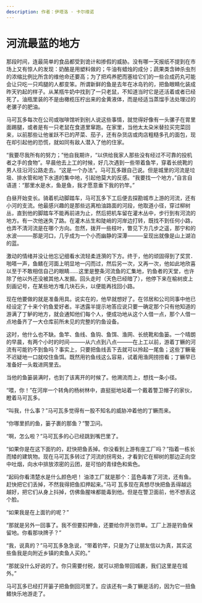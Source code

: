 ```yaml
---
description: 作者：伊塔洛 · 卡尔维诺
---
```


# 河流最蓝的地方

那段时间，连最简单的食品都受到诡计和掺假的威胁。没有哪一天报纸不提到在市场上又有惊人的发现：奶酪是用塑料做的；牛油有蜡烛的成分；蔬果类含砷杀虫剂的浓缩比例比所含的维他命还要高；为了把鸡养肥而塞给它们的一些合成药丸可能会让只吃一只鸡腿的人都变笨。所谓新鲜的鱼是去年在冰岛钓的，把鱼眼睛化装成昨天钓起的样子。从某瓶牛奶中找到了一只老鼠，不知道当时它是还活着或者已经死了。油瓶里装的不是由橄榄压柠出来的金黄液体，而是经适当蒸馏手法处理过的老骡子的肥油。

马可瓦多每次在公司或咖啡馆听到别人说这些事情，就觉得好像有一头骡子在胃里面踢腿，或者是有一只老鼠在食道里窜跑。在家里，当他太太朶米替拉买完菜回来，以前那些让他雀跃不已的芹菜、茄子，还有杂货店或肉店粗糙多孔的面包，现在却引起他的恐慌，就如同有敌人潜入了他的住家。

“我要尽我所有的努力；”他自我期许，“以供给我家人那些没有经过不可靠的投机者之手的食物”。早晨他去上工的时候，好几次遇到一些带着鱼竿，穿着长统靴的男人往沿河公路走去。“这是一个办法”。马可瓦多跟自己说。但是城里的河流是垃圾、排水管和地下水道的集中地，引起他莫大的反感。“我要找一个地方，”自言自语道：“那里水是水，鱼是鱼，我才愿意垂下我的钓竿。”

白昼开始变长。骑着机动脚踏车，马可瓦多下工后便去探勘城市上游的河流，还有小河的支流。他最感兴趣的是那些远离柏油路面的河段，他取道小径，穿过柳树丛，直到他的脚踏车不能再前进为止，然后把机车留在灌木丛中，步行到有河流的地方。有一次他迷失了路。在灌木丛生和陡峭的河岸边打转，既找不到任何小路，也弄不清河流是在哪个方向。忽然，拨开一些枝叶，瞥见下方几步之遥，那宁和的水波———那是河口，几乎成为一个小而幽静的深潭———呈现出就像是山上湖泊的蓝。

激动的情绪并没让他忘记细看水流轻柔涟漪的下方。终于，他的顽固得到了奖赏．啪嗒一声，鱼鳍在河面上明显地一闪而过，然后另一次，又再一次，他如此地欣喜以至于不敢相信自己的眼睛……这里是整条河流鱼的汇集地，钓鱼者的天堂，也许除了他以外还没被其他人发掘。回头走时（天色已经暗了），他停下来在榆树皮上刻画记号，在某些地方堆几块石头，以便能再找回小路。

现在他要做的就是准备用具。说实在的，他早就想好了。在邻居和公司同事中他已经设定了十来个钓鱼爱好者。半透露半提示地答应说只要一确定那个只有他知道的游满了丁鲈的地方，就会通知他们每个人，便成功地从这个人借一点，那个人借一点地备齐了一大仓库前所未见的完整的钓鱼设备。

这时，他什么也不缺。鱼竿、鱼线、鱼钩、鱼饵、渔网、长统靴和鱼篓。一个晴朗的早晨，有两个小时的时间———从六点到八点———在上工以前，游着丁鳜的河流有可能钓不到鱼吗？事实上，只要把鱼线丢下去就可以拎起一尾鱼；这些丁鳜毫不迟疑地一口就咬住鱼饵。既然用钓鱼线这么容易，试着用渔网捞捞看；丁鳜早已准备好一头栽进网里去。

当他的鱼篓装满时，也到了该离开的时候了。他溯流而上，想找一条小径。

“喂，你！”在河岸一个转角的杨树林中，直挺挺地站着一个戴着警卫帽子的家伙，瞪着马可瓦多。

“叫我，什么事？”马可瓦多觉得有一股不知名的威胁冲着他的丁鳜而来。

“你哪里抓的鱼，篓子裹的那鱼？”警卫问。

“啊，怎么啦？”马可瓦多的心已经跳到嘴巴里了。

“如果你是在这下面钓的，赶快把鱼丢掉。你没看到上游有座工厂吗？”指着一栋长而矮的建筑物。现在马可瓦多转过了河流的拐弯处，才看到它在柳树的那边正向空中吐烟，向水中排放浓密的云团，是可怕的青绿色和紫色。

“起码你看清楚水是什么颜色吧！ 油漆工厂就是那个：蓝色毒害了河流，还有鱼。赶快把它们丢掉，不然我得把鱼扣押起来。”马可 瓦多现在真想尽快把鱼丢得越远越好，把它们从身上抖掉，仿佛鱼腥味都能毒到他。但是在警卫面前，他不想丢这个脸。

“如果我是在上面钓的呢？”

“那就是另外一回事了。我不但要扣押鱼，还要给你开张罚单。工厂上游是钓鱼保留地。你看那块牌子？”

“我，说真的？”马可瓦多急急说，“带着钓竿，只是为了让朋友信以为真，其实这些鱼我是向附近乡镇的卖鱼人买的。”

“那就没什么好说的了。你只需要付税，就可以把鱼带回城裹，我们这里是在城外。”

马可瓦多已经打开篓子把鱼倒回河里了。应该还有一条丁鳜是活的，因为它一扭鱼鳍快乐地游走了。
